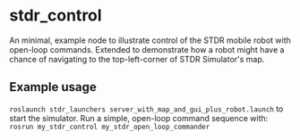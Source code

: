# stdr_control
An minimal, example node to illustrate control of the STDR mobile robot with open-loop commands. Extended to demonstrate how a robot might have a chance of navigating to the top-left-corner of STDR Simulator's map.

## Example usage
`roslaunch stdr_launchers server_with_map_and_gui_plus_robot.launch`
to start the simulator.  Run a simple, open-loop command sequence with:
`rosrun my_stdr_control my_stdr_open_loop_commander`

    
